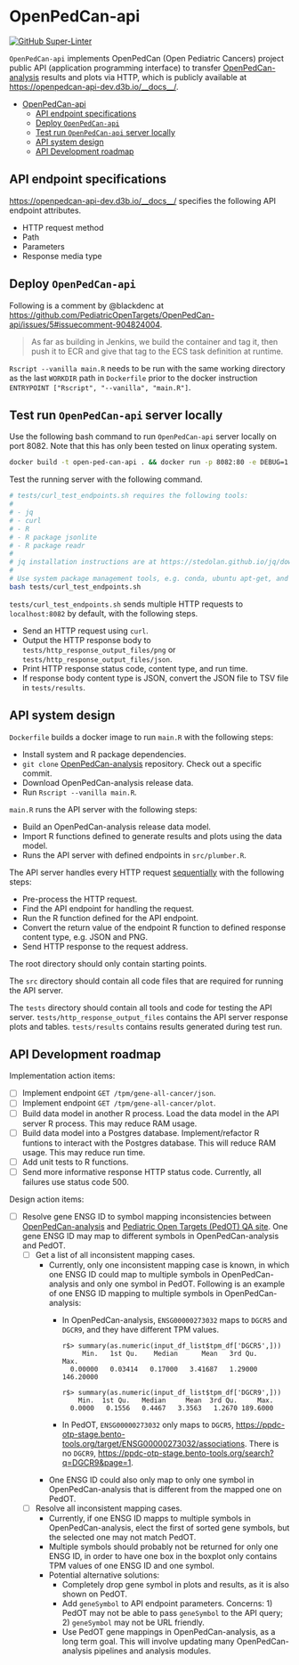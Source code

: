 # OpenPedCan-api

[![GitHub Super-Linter](https://github.com/PediatricOpenTargets/OpenPedCan-api/workflows/Lint%20Code%20Base/badge.svg)](https://github.com/marketplace/actions/super-linter)

`OpenPedCan-api` implements OpenPedCan (Open Pediatric Cancers) project public API (application programming interface) to transfer [OpenPedCan-analysis](https://github.com/PediatricOpenTargets/OpenPedCan-analysis) results and plots via HTTP, which is publicly available at <https://openpedcan-api-dev.d3b.io/__docs__/>.

- [OpenPedCan-api](#openpedcan-api)
  - [API endpoint specifications](#api-endpoint-specifications)
  - [Deploy `OpenPedCan-api`](#deploy-openpedcan-api)
  - [Test run `OpenPedCan-api` server locally](#test-run-openpedcan-api-server-locally)
  - [API system design](#api-system-design)
  - [API Development roadmap](#api-development-roadmap)

## API endpoint specifications

<https://openpedcan-api-dev.d3b.io/__docs__/> specifies the following API endpoint attributes.

- HTTP request method
- Path
- Parameters
- Response media type

## Deploy `OpenPedCan-api`

Following is a comment by @blackdenc at <https://github.com/PediatricOpenTargets/OpenPedCan-api/issues/5#issuecomment-904824004>.

> As far as building in Jenkins, we build the container and tag it, then push it to ECR and give that tag to the ECS task definition at runtime.

`Rscript --vanilla main.R` needs to be run with the same working directory as the last `WORKDIR` path in `Dockerfile` prior to the docker instruction `ENTRYPOINT ["Rscript", "--vanilla", "main.R"]`.

## Test run `OpenPedCan-api` server locally

Use the following bash command to run `OpenPedCan-api` server locally on port 8082. Note that this has only been tested on linux operating system.

```bash
docker build -t open-ped-can-api . && docker run -p 8082:80 -e DEBUG=1 open-ped-can-api
```

Test the running server with the following command.

```bash
# tests/curl_test_endpoints.sh requires the following tools:
#
# - jq
# - curl
# - R
# - R package jsonlite
# - R package readr
#
# jq installation instructions are at https://stedolan.github.io/jq/download/
#
# Use system package management tools, e.g. conda, ubuntu apt-get, and mac homebrew, to install curl.
bash tests/curl_test_endpoints.sh
```

`tests/curl_test_endpoints.sh` sends multiple HTTP requests to `localhost:8082` by default, with the following steps.

- Send an HTTP request using `curl`.
- Output the HTTP response body to `tests/http_response_output_files/png` or `tests/http_response_output_files/json`.
- Print HTTP response status code, content type, and run time.
- If response body content type is JSON, convert the JSON file to TSV file in `tests/results`.

## API system design

`Dockerfile` builds a docker image to run `main.R` with the following steps:

- Install system and R package dependencies.
- `git clone` [OpenPedCan-analysis](https://github.com/PediatricOpenTargets/OpenPedCan-analysis) repository. Check out a specific commit.
- Download OpenPedCan-analysis release data.
- Run `Rscript --vanilla main.R`.

`main.R` runs the API server with the following steps:

- Build an OpenPedCan-analysis release data model.
- Import R functions defined to generate results and plots using the data model.
- Runs the API server with defined endpoints in `src/plumber.R`.

The API server handles every HTTP request [sequentially](https://www.rplumber.io/articles/execution-model.html#performance-request-processing) with the following steps:

- Pre-process the HTTP request.
- Find the API endpoint for handling the request.
- Run the R function defined for the API endpoint.
- Convert the return value of the endpoint R function to defined response content type, e.g. JSON and PNG.
- Send HTTP response to the request address.

The root directory should only contain starting points.

The `src` directory should contain all code files that are required for running the API server.

The `tests` directory should contain all tools and code for testing the API server. `tests/http_response_output_files` contains the API server response plots and tables. `tests/results` contains results generated during test run.

## API Development roadmap

Implementation action items:

- [ ] Implement endpoint `GET /tpm/gene-all-cancer/json`.
- [ ] Implement endpoint `GET /tpm/gene-all-cancer/plot`.
- [ ] Build data model in another R process. Load the data model in the API server R process. This may reduce RAM usage.
- [ ] Build data model into a Postgres database. Implement/refactor R funtions to interact with the Postgres database. This will reduce RAM usage. This may reduce run time.
- [ ] Add unit tests to R functions.
- [ ] Send more informative response HTTP status code. Currently, all failures use status code 500.

Design action items:

- [ ] Resolve gene ENSG ID to symbol mapping inconsistencies between [OpenPedCan-analysis](https://github.com/PediatricOpenTargets) and [Pediatric Open Targets (PedOT) QA site](https://ppdc-otp-stage.bento-tools.org). One gene ENSG ID may map to different symbols in OpenPedCan-analysis and PedOT.
  - [ ] Get a list of all inconsistent mapping cases.
    - Currently, only one inconsistent mapping case is known, in which one ENSG ID could map to multiple symbols in OpenPedCan-analysis and only one symbol in PedOT. Following is an example of one ENSG ID mapping to multiple symbols in OpenPedCan-analysis:
      - In OpenPedCan-analysis, `ENSG00000273032` maps to `DGCR5` and `DGCR9`, and they have different TPM values.
  
        ```text
        r$> summary(as.numeric(input_df_list$tpm_df['DGCR5',]))                                                       
             Min.   1st Qu.    Median      Mean   3rd Qu.      Max. 
          0.00000   0.03414   0.17000   3.41687   1.29000 146.20000 
        
        r$> summary(as.numeric(input_df_list$tpm_df['DGCR9',]))                                                       
            Min.  1st Qu.   Median     Mean  3rd Qu.     Max. 
          0.0000   0.1556   0.4467   3.3563   1.2670 189.6000 
        ```
  
      - In PedOT, `ENSG00000273032` only maps to `DGCR5`, <https://ppdc-otp-stage.bento-tools.org/target/ENSG00000273032/associations>. There is no `DGCR9`, <https://ppdc-otp-stage.bento-tools.org/search?q=DGCR9&page=1>.
    - One ENSG ID could also only map to only one symbol in OpenPedCan-analysis that is different from the mapped one on PedOT.
  - [ ] Resolve all inconsistent mapping cases.
    - Currently, if one ENSG ID mapps to multiple symbols in OpenPedCan-analysis, elect the first of sorted gene symbols, but the selected one may not match PedOT.
    - Multiple symbols should probably not be returned for only one ENSG ID, in order to have one box in the boxplot only contains TPM values of one ENSG ID and one symbol.
    - Potential alternative solutions:
      - Completely drop gene symbol in plots and results, as it is also shown on PedOT.
      - Add `geneSymbol` to API endpoint parameters. Concerns: 1) PedOT may not be able to pass `geneSymbol` to the API query; 2) `geneSymbol` may not be URL friendly.
      - Use PedOT gene mappings in OpenPedCan-analysis, as a long term goal. This will involve updating many OpenPedCan-analysis pipelines and analysis modules.
